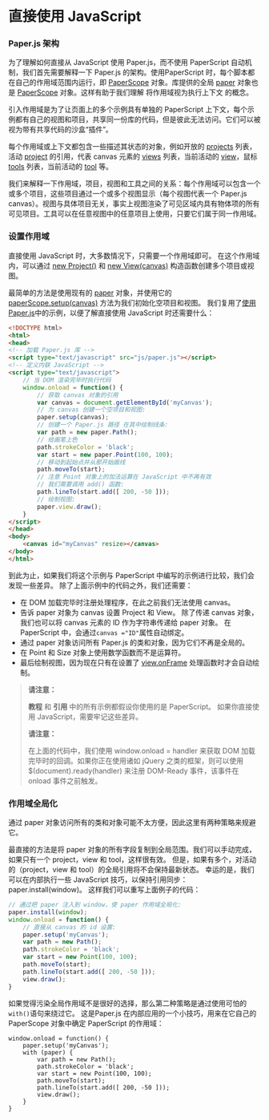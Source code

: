 # 直接使用 JavaScript

### Paper.js 架构

为了理解如何直接从 JavaScript 使用 Paper.js，而不使用 PaperScript 自动机制，我们首先需要解释一下 Paper.js 的架构。使用PaperScript 时，每个脚本都在自己的作用域范围内运行，即 [PaperScope](http://paperjs.org/reference/paperscope) 对象。库提供的全局 [paper](http://paperjs.org/reference/global#paper) 对象也是 [PaperScope](http://paperjs.org/reference/paperscope) 对象。这样有助于我们理解 将作用域视为执行上下文 的概念。

引入作用域是为了让页面上的多个示例具有单独的 PaperScript 上下文，每个示例都有自己的视图和项目，共享同一份库的代码，但是彼此无法访问。它们可以被视为带有共享代码的沙盒“插件”。

每个作用域或上下文都包含一些描述其状态的对象，例如开放的 [projects](http://paperjs.org/reference/paperscope#projects) 列表，活动 [project](http://paperjs.org/reference/paperscope#project) 的引用，代表 canvas 元素的 [views](http://paperjs.org/reference/paperscope#views) 列表，当前活动的 [view](http://paperjs.org/reference/paperscope#views)，鼠标 [tools](http://paperjs.org/reference/paperscope#tools) 列表，当前活动的 [tool](http://paperjs.org/reference/paperscope#tool) 等。

我们来解释一下作用域，项目，视图和工具之间的关系：每个作用域可以包含一个或多个项目，这些项目通过一个或多个视图显示（每个视图代表一个 Paper.js canvas）。视图与具体项目无关，事实上视图渲染了可见区域内具有物体项的所有可见项目。工具可以在任意视图中的任意项目上使用，只要它们属于同一作用域。

### 设置作用域

直接使用 JavaScript 时，大多数情况下，只需要一个作用域即可。 在这个作用域内，可以通过 [new Project\(\)](http://paperjs.org/reference/project#project) 和 [new View\(canvas\)](http://paperjs.org/reference/view#view-canvas) 构造函数创建多个项目或视图。

最简单的方法是使用现有的 [paper](http://paperjs.org/reference/global#paper) 对象，并使用它的 [paperScope.setup\(canvas\)](http://paperjs.org/reference/paperscope#setup-canvas) 方法为我们初始化空项目和视图。 我们复用了[使用 Paper.js](http://paperjs.org/tutorials/getting-started/working-with-paper-js/)中的示例，以便了解直接使用 JavaScript 时还需要什么：

```html
<!DOCTYPE html>
<html>
<head>
<!-- 加载 Paper.js 库 -->
<script type="text/javascript" src="js/paper.js"></script>
<!-- 定义内联 JavaScript -->
<script type="text/javascript">
    // 当 DOM 渲染完毕时执行代码
    window.onload = function() {
        // 获取 canvas 对象的引用
        var canvas = document.getElementById('myCanvas');
        // 为 canvas 创建一个空项目和视图:
        paper.setup(canvas);
        // 创建一个 Paper.js 路径 在其中绘制线条:
        var path = new paper.Path();
        // 给画笔上色
        path.strokeColor = 'black';
        var start = new paper.Point(100, 100);
        // 移动到起始点并从那开始画线
        path.moveTo(start);
        // 注意 Point 对象上的加法运算在 JavaScript 中不再有效
        // 我们需要调用 add() 函数:
        path.lineTo(start.add([ 200, -50 ]));
        // 绘制视图:
        paper.view.draw();
    }
</script>
</head>
<body>
    <canvas id="myCanvas" resize></canvas>
</body>
</html>
```

到此为止，如果我们将这个示例与 PaperScript 中编写的示例进行比较，我们会发现一些差异。 除了上面示例中的代码之外，我们还需要：

* 在 DOM 加载完毕时注册处理程序，在此之前我们无法使用 canvas。
* 告诉 paper 对象为 canvas 设置 Project 和  View。 除了传递 canvas 对象，我们也可以将 canvas 元素的 ID 作为字符串传递给 paper 对象。 在 PaperScript 中，会通过`canvas ="ID"`属性自动绑定。
* 通过 paper 对象访问所有 Paper.js 的类和对象，因为它们不再是全局的。
* 在 Point 和 Size 对象上使用数学函数而不是运算符。
* 最后绘制视图，因为现在只有在设置了 [view.onFrame](http://paperjs.org/reference/view#onframe) 处理函数时才会自动绘制。

> **请注意：**
>
> **教程** 和 **引用** 中的所有示例都假设你使用的是 PaperScript。 如果你直接使用 JavaScript，需要牢记这些差异。
>
> **请注意：**
>
> 在上面的代码中，我们使用 window.onload = handler 来获取 DOM 加载完毕时的回调。如果你正在使用诸如 jQuery 之类的框架，则可以使用 $\(document\).ready\(handler\) 来注册 DOM-Ready 事件，该事件在 onload 事件之前触发。

### 作用域全局化

通过 paper 对象访问所有的类和对象可能不太方便，因此这里有两种策略来规避它。

最直接的方法是将 paper 对象的所有字段复制到全局范围。我们可以手动完成，如果只有一个 project，view 和 tool，这样很有效。 但是，如果有多个，对活动的（project，view 和 tool）的全局引用将不会保持最新状态。 幸运的是，我们可以在内部执行一些 JavaScript 技巧，以保持引用同步：paper.install\(window\)。 这样我们可以重写上面例子的代码：

```js
// 通过把 paper 注入到 window，使 paper 作用域全局化:
paper.install(window);
window.onload = function() {
    // 直接从 canvas 的 id 设置:
    paper.setup('myCanvas');
    var path = new Path();
    path.strokeColor = 'black';
    var start = new Point(100, 100);
    path.moveTo(start);
    path.lineTo(start.add([ 200, -50 ]));
    view.draw();
}
```

如果觉得污染全局作用域不是很好的选择，那么第二种策略是通过使用可怕的`with()`语句来绕过它。 这是Paper.js 在内部应用的一个小技巧，用来在它自己的 PaperScope 对象中确定 PaperScript 的作用域： 

```
window.onload = function() {
	paper.setup('myCanvas');
	with (paper) {
		var path = new Path();
		path.strokeColor = 'black';
		var start = new Point(100, 100);
		path.moveTo(start);
		path.lineTo(start.add([ 200, -50 ]));
		view.draw();
	}
}
```



